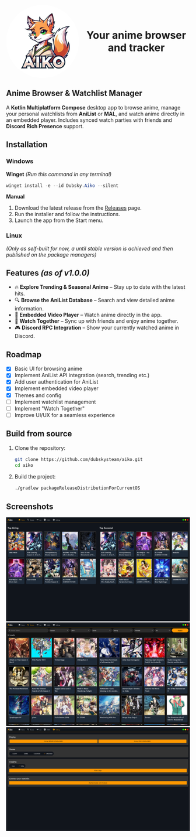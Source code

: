<div align="center" style="display: flex; align-items: center; gap: 10px;">
    <img src="docs/github/logo.png" alt="WinFlux Logo" width="200" style="border-radius: 50%; vertical-align: middle; align: left">
    <h1 style="margin: 0;">Your anime browser and tracker</h1>
</div>

## Anime Browser & Watchlist Manager

A **Kotlin Multiplatform Compose** desktop app to browse anime, manage your
personal watchlists from **AniList** or **MAL**, and watch anime directly in an embedded player.
Includes synced watch parties with friends and **Discord Rich Presence** support.

## Installation

### Windows
**Winget** _(Run this command in any terminal)_
```powershell
winget install -e --id Dubsky.Aiko --silent
```
**Manual**
1. Download the latest release from the [Releases](https://github.com/dubskysteam/aiko/releases) page.
2. Run the installer and follow the instructions.
3. Launch the app from the Start menu.

### Linux
_(Only as self-built for now, a until stable version is achieved and then published on the package managers)_

## Features _(as of v1.0.0)_

- 🔥 **Explore Trending & Seasonal Anime** – Stay up to date with the latest hits.
- 🔍 **Browse the AniList Database** – Search and view detailed anime information.
- 🎥 **Embedded Video Player** – Watch anime directly in the app.
- 👫 **Watch Together** – Sync up with friends and enjoy anime together.
- 🎮 **Discord RPC Integration** – Show your currently watched anime in Discord.

## Roadmap

- [X] Basic UI for browsing anime
- [X] Implement AniList API integration (search, trending etc.)
- [X] Add user authentication for AniList
- [X] Implement embedded video player
- [X] Themes and config
- [ ] Implement watchlist management
- [ ] Implement "Watch Together"
- [ ] Improve UI/UX for a seamless experience

## Build from source

1. Clone the repository:
   ```sh
   git clone https://github.com/dubskysteam/aiko.git
   cd aiko
   ```
2. Build the project:
   ```sh
   ./gradlew packageReleaseDistributionForCurrentOS
   ``` 

## Screenshots
![Screenshot](docs/github/homescreen.png)
![Screenshot](docs/github/browse.png)
![Screenshot](docs/github/settings.png)

